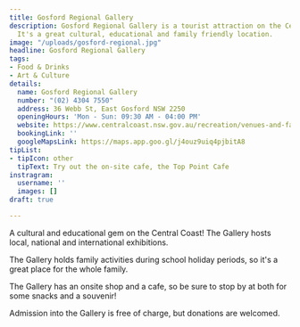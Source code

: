 ```yaml
---
title: Gosford Regional Gallery
description: Gosford Regional Gallery is a tourist attraction on the Central Coast.
  It's a great cultural, educational and family friendly location.
image: "/uploads/gosford-regional.jpg"
headline: Gosford Regional Gallery
tags:
- Food & Drinks
- Art & Culture
details:
  name: Gosford Regional Gallery
  number: "(02) 4304 7550"
  address: 36 Webb St, East Gosford NSW 2250
  openingHours: 'Mon - Sun: 09:30 AM - 04:00 PM'
  website: https://www.centralcoast.nsw.gov.au/recreation/venues-and-facilities/galleries/gosford-regional-gallery/
  bookingLink: ''
  googleMapsLink: https://maps.app.goo.gl/j4ouz9uiq4pjbitA8
tipList:
- tipIcon: other
  tipText: Try out the on-site cafe, the Top Point Cafe
instragram:
  username: ''
  images: []
draft: true

---
```

A cultural and educational gem on the Central Coast! The Gallery hosts local, national and international exhibitions.

The Gallery holds family activities during school holiday periods, so it's a great place for the whole family.

The Gallery has an onsite shop and a cafe, so be sure to stop by at both for some snacks and a souvenir!

Admission into the Gallery is free of charge, but donations are welcomed.